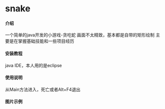 # snake

#### 介绍
一个简单的java开发的小游戏-贪吃蛇
画面不太精致，基本都是自带的矩形绘制
主要是在掌握基础技能和一些项目经历


#### 安装教程

java IDE，本人用的是eclipse

#### 使用说明

从Main方法进入，死亡或者Alt+F4退出


#### 图片示例